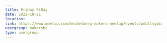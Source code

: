 ```yaml
---
title: Friday PiDay
date: 2022-10-21
location: 
link: https://www.meetup.com/heidelberg-makers-meetup/events/wdbltsydcnbcc/
usergroup: makershd
type: usergroup
---
```

